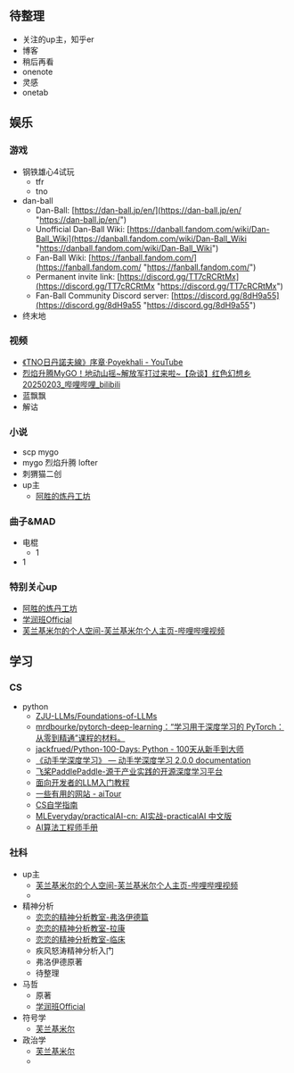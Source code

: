 ## 待整理
* 关注的up主，知乎er
* 博客
* 稍后再看
* onenote
* 灵感
* onetab
## 娱乐
### 游戏
* 钢铁雄心4试玩
	* tfr
	* tno
* dan-ball
	* Dan-Ball: [https://dan-ball.jp/en/](https://dan-ball.jp/en/ "https://dan-ball.jp/en/") 
	* Unofficial Dan-Ball Wiki: [https://danball.fandom.com/wiki/Dan-Ball_Wiki](https://danball.fandom.com/wiki/Dan-Ball_Wiki "https://danball.fandom.com/wiki/Dan-Ball_Wiki") 
	* Fan-Ball Wiki: [https://fanball.fandom.com/](https://fanball.fandom.com/ "https://fanball.fandom.com/") 
	* Permanent invite link: [https://discord.gg/TT7cRCRtMx](https://discord.gg/TT7cRCRtMx "https://discord.gg/TT7cRCRtMx") 
	* Fan-Ball Community Discord server: [https://discord.gg/8dH9a55](https://discord.gg/8dH9a55 "https://discord.gg/8dH9a55")
* 终末地
### 视频
* [《TNO日丹諾夫線》序章·Poyekhali - YouTube](https://www.youtube.com/watch?v=4XpNS4Qj9Q8)
*  [烈焰升腾MyGO！地动山摇~解放军打过来啦~【杂谈】红色幻想乡20250203_哔哩哔哩_bilibili](https://www.bilibili.com/video/BV1KBNweWEP9)
* 蓝飘飘
* 解诂
### 小说
* scp mygo
* mygo 烈焰升腾 lofter
* 刺猬猫二创
* up主
	* [阿胜的炼丹工坊](https://space.bilibili.com/6497924)
### 曲子&MAD
* 电棍
	* 1
* 1
### 特别关心up
* [阿胜的炼丹工坊](https://space.bilibili.com/6497924)
* [学润班Official](https://space.bilibili.com/3493265212967779)
* [芙兰基米尔的个人空间-芙兰基米尔个人主页-哔哩哔哩视频](https://space.bilibili.com/227812551)
## 学习
### CS
* python
	*  [ZJU-LLMs/Foundations-of-LLMs](https://github.com/ZJU-LLMs/Foundations-of-LLMs)
	* [mrdbourke/pytorch-deep-learning：“学习用于深度学习的 PyTorch：从零到精通”课程的材料。](https://github.com/mrdbourke/pytorch-deep-learning)
	* [jackfrued/Python-100-Days: Python - 100天从新手到大师](https://github.com/jackfrued/Python-100-Days)
	* [《动手学深度学习》 — 动手学深度学习 2.0.0 documentation](https://zh.d2l.ai/)
	* [飞桨PaddlePaddle-源于产业实践的开源深度学习平台](https://www.paddlepaddle.org.cn/tutorials/projectdetail/5604804)
	* [面向开发者的LLM入门教程](https://datawhalechina.github.io/llm-cookbook/#/)
	* [一些有用的网站 - aiTour](https://aitour.icu/tools/useful-websites/#_4)
	* [CS自学指南](https://csdiy.wiki/)
	* [MLEveryday/practicalAI-cn: AI实战-practicalAI 中文版](https://github.com/MLEveryday/practicalAI-cn)
	* [AI算法工程师手册](https://www.huaxiaozhuan.com/)
	
### 社科
* up主
	* [芙兰基米尔的个人空间-芙兰基米尔个人主页-哔哩哔哩视频](https://space.bilibili.com/227812551)
	* 
* 精神分析
	* [恋恋的精神分析教室-弗洛伊德篇](https://space.bilibili.com/227812551/channel/collectiondetail?sid=902258)
	* [恋恋的精神分析教室-拉康](https://space.bilibili.com/227812551/channel/collectiondetail?sid=1436540)
	* [恋恋的精神分析教室-临床](https://space.bilibili.com/227812551/channel/collectiondetail?sid=946195)
	* 疾风怒涛精神分析入门
	* 弗洛伊德原著
	* 待整理
* 马哲
	* 原著
	* [学润班Official](https://space.bilibili.com/3493265212967779)
* 符号学
	* [芙兰基米尔](https://space.bilibili.com/227812551/channel/collectiondetail?sid=1276208)
* 政治学
	* [芙兰基米尔](https://space.bilibili.com/227812551/channel/collectiondetail?sid=4669442)
	* 